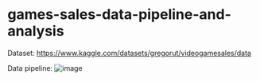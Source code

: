 # games-sales-data-pipeline-and-analysis
Dataset: https://www.kaggle.com/datasets/gregorut/videogamesales/data

Data pipeline:
![image](https://github.com/ANTONCHTHON/games-sales-data-pipeline-and-analysis/assets/96013226/84d3791d-ff51-4140-8dd4-7ca69b82a9fb)

